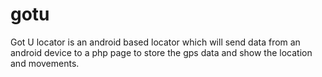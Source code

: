 gotu
====

Got U locator is an android based locator which will send data from an android device to a php page to store the gps data and show the location and movements.
